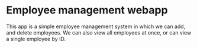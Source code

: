 # Employee management webapp
This app is a simple employee management system in which we can add, and delete employees. We can also view all employees at once, or can view a single employee by ID.